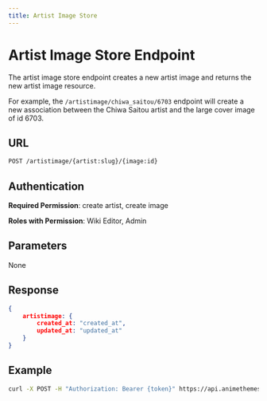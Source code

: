```yaml
---
title: Artist Image Store
---
```


# Artist Image Store Endpoint

The artist image store endpoint creates a new artist image and returns the new artist image resource.

For example, the `/artistimage/chiwa_saitou/6703` endpoint will create a new association between the Chiwa Saitou artist and the large cover image of id 6703.

## URL

```sh
POST /artistimage/{artist:slug}/{image:id}
```

## Authentication

**Required Permission**: create artist, create image

**Roles with Permission**: Wiki Editor, Admin

## Parameters

None

## Response

```json
{
    artistimage: {
        created_at: "created_at",
        updated_at: "updated_at"
    }
}
```

## Example

```bash
curl -X POST -H "Authorization: Bearer {token}" https://api.animethemes.moe/artistimage/chiwa_saitou/6703
```
